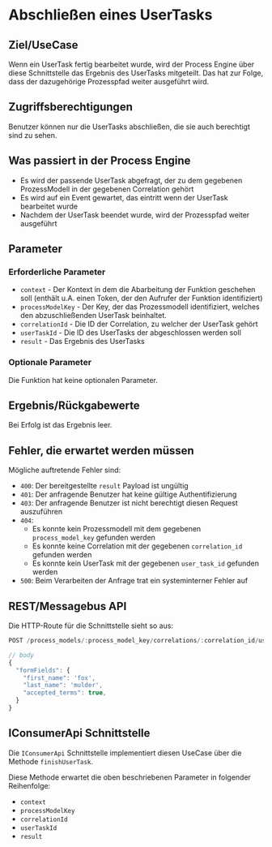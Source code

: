 # Abschließen eines UserTasks

## Ziel/UseCase

Wenn ein UserTask fertig bearbeitet wurde, wird der Process Engine über diese
Schnittstelle das Ergebnis des UserTasks mitgeteilt. Das hat zur Folge, dass
der dazugehörige Prozesspfad weiter ausgeführt wird.

## Zugriffsberechtigungen

Benutzer können nur die UserTasks abschließen, die sie auch berechtigt
sind zu sehen.

## Was passiert in der Process Engine

- Es wird der passende UserTask abgefragt, der zu dem gegebenen
  ProzessModell in der gegebenen Correlation gehört
- Es wird auf ein Event gewartet, das eintritt wenn der UserTask bearbeitet
  wurde
- Nachdem der UserTask beendet wurde, wird der Prozesspfad weiter ausgeführt

## Parameter

### Erforderliche Parameter

* `context` - Der Kontext in dem die Abarbeitung der Funktion geschehen soll
  (enthält u.A. einen Token, der den Aufrufer der Funktion identifiziert)
* `processModelKey` - Der Key, der das Prozessmodell identifiziert, welches
  den abzuschließenden UserTask beinhaltet.
* `correlationId` - Die ID der Correlation, zu welcher der UserTask gehört
* `userTaskId` - Die ID des UserTasks der abgeschlossen werden soll
* `result` - Das Ergebnis des UserTasks

### Optionale Parameter

Die Funktion hat keine optionalen Parameter.

## Ergebnis/Rückgabewerte

Bei Erfolg ist das Ergebnis leer.

## Fehler, die erwartet werden müssen

Mögliche auftretende Fehler sind:
- `400`: Der bereitgestellte `result` Payload ist ungültig
- `401`: Der anfragende Benutzer hat keine gültige Authentifizierung
- `403`: Der anfragende Benutzer ist nicht berechtigt diesen Request auszuführen
- `404`:
  - Es konnte kein Prozessmodell mit dem gegebenen `process_model_key`
    gefunden werden
  - Es konnte keine Correlation mit der gegebenen `correlation_id`
    gefunden werden
  - Es konnte kein UserTask mit der gegebenen `user_task_id`
    gefunden werden
- `500`: Beim Verarbeiten der Anfrage trat ein systeminterner Fehler auf

## REST/Messagebus API

Die HTTP-Route für die Schnittstelle sieht so aus:

```JavaScript
POST /process_models/:process_model_key/correlations/:correlation_id/user_tasks/:user_task_id/finish

// body
{
  "formFields": {
    "first_name": 'fox',
    "last_name": 'mulder',
    "accepted_terms": true,
  }
}
```

## IConsumerApi Schnittstelle

Die `IConsumerApi` Schnittstelle implementiert diesen UseCase über die
Methode `finishUserTask`.

Diese Methode erwartet die oben beschriebenen Parameter
in folgender Reihenfolge:
- `context`
- `processModelKey`
- `correlationId`
- `userTaskId`
- `result`
